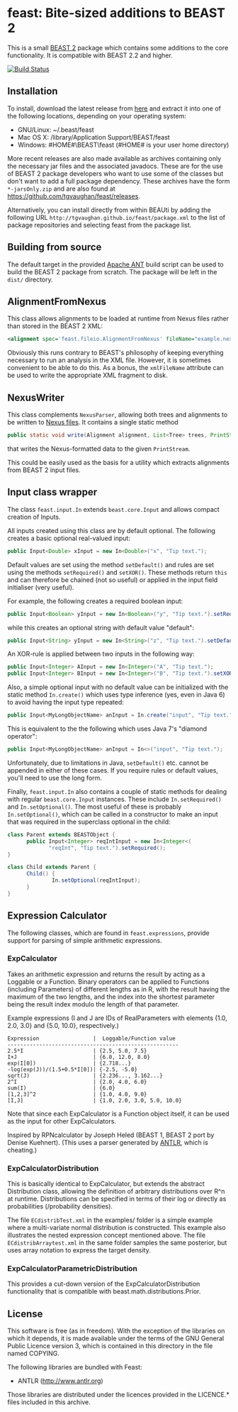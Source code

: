 feast:  Bite-sized additions to BEAST 2
=======================================

This is a small [BEAST 2](http://www.beast2.org) package which
contains some additions to the core functionality.  It is compatible
with BEAST 2.2 and higher.

[![Build Status](https://travis-ci.org/tgvaughan/feast.svg?branch=master)](https://travis-ci.org/tgvaughan/feast)


Installation
------------

To install, download the latest release from
[here](https://github.com/tgvaughan/feast/releases) and extract it
into one of the following locations, depending on your operating
system:

 * GNU/Linux: ~/.beast/feast
 * Mac OS X: /library/Application Support/BEAST/feast
 * Windows: #HOME#\BEAST\feast (#HOME# is your user home directory)

More recent releases are also made available as archives containing
only the necessary jar files and the associated javadocs. These are
for the use of BEAST 2 package developers who want to use some of the
classes but don't want to add a full package dependency.  These
archives have the form `*-jarsOnly.zip` and are also found at
https://github.com/tgvaughan/feast/releases.

Alternatively, you can install directly from within BEAUti by adding
the following URL `http://tgvaughan.github.io/feast/package.xml` to
the list of package repositories and selecting feast from the package
list.


Building from source
--------------------

The default target in the provided [Apache ANT](http://ant.apache.org)
build script can be used to build the BEAST 2 package from scratch.
The package will be left in the `dist/` directory.

AlignmentFromNexus
------------------

This class allows alignments to be loaded at runtime from Nexus files
rather than stored in the BEAST 2 XML:
```xml
<alignment spec='feast.fileio.AlignmentFromNexus' fileName="example.nexus"/>
```
Obviously this runs contrary to BEAST's philosophy of keeping
everything necessary to run an analysis in the XML file.  However, it
is sometimes convenient to be able to do this.  As a bonus, the
`xmlFileName` attribute can be used to write the appropriate XML
fragment to disk.

NexusWriter
-----------

This class complements `NexusParser`, allowing both trees and alignments to be
written to [Nexus files](http://dx.doi.org/10.1093%2Fsysbio%2F46.4.590).
It contains a single static method
```java
public static void write(Alignment alignment, List<Tree> trees, PrintStream ps)
```
that writes the Nexus-formatted data to the given `PrintStream`.

This could be easily used as the basis for a utility which extracts alignments
from BEAST 2 input files.


Input class wrapper
-------------------

The class `feast.input.In` extends `beast.core.Input` and allows
compact creation of Inputs.

All inputs created using this class are by default optional.  The
following creates a basic optional real-valued input:
```java
public Input<Double> xInput = new In<Double>("x", "Tip text.");
```

Default values are set using the method `setDefault()` and rules are
set using the methods `setRequired()` and `setXOR()`.  These methods
return `this` and can therefore be chained (not so useful) or applied
in the input field initialiser (very useful).

For example, the following creates a required boolean input:
```java
public Input<Boolean> yInput = new In<Boolean>("y", "Tip text.").setRequired();
```
while this creates an optional string with default value "default":
```java
public Input<String> yInput = new In<String>("z", "Tip text.").setDefault("default");
```

An XOR-rule is applied between two inputs in the following way:
```java
public Input<Integer> AInput = new In<Integer>("A", "Tip text.");
public Input<Integer> BInput = new In<Integer>("B", "Tip text.").setXOR(AInput);
```

Also, a simple optional input with no default value can be
initialized with the static method `In.create()` which uses type
inference (yes, even in Java 6) to avoid having the input type repeated:
```java
public Input<MyLongObjectName> anInput = In.create("input", "Tip text.");
```
This is equivalent to the the following which uses Java 7's "diamond operator":
```java
public Input<MyLongObjectName> anInput = In<>("input", "Tip text.");
```
Unfortunately, due to limitations in Java, `setDefault()` etc. cannot
be appended in either of these cases. If you require rules or default
values, you'll need to use the long form.

Finally, `feast.input.In` also contains a couple of static methods for
dealing with regular `beast.core.Input` instances.  These include
`In.setRequired()` and `In.setOptional()`.  The most useful of these
is probably `In.setOptional()`, which can be called in a constructor
to make an input that was required in the superclass optional in the
child:
```java
class Parent extends BEASTObject {
      public Input<Integer> reqIntInput = new In<Integer<(
      	     "reqInt", "Tip text.").setRequired();
}

class Child extends Parent {
      Child() {
      	      In.setOptional(reqIntInput);
      }
}
```


Expression Calculator
---------------------

The following classes, which are found in `feast.expressions`, provide
support for parsing of simple arithmetic expressions.


### ExpCalculator ###

Takes an arithmetic expression and returns the result by acting
as a Loggable or a Function.  Binary operators can be applied to
Functions (including Parameters) of different lengths as in R, with
the result having the maximum of the two lengths, and the index into
the shortest parameter being the result index modulo the length of
that parameter.

Example expressions (I and J are IDs of RealParameters with elements
{1.0, 2.0, 3.0} and {5.0, 10.0}, respectively.)

    Expression                 |  Loggable/Function value
    ------------------------------------------------------
    2.5*I                      | {2.5, 5.0, 7.5}
    I+J                        | {6.0, 12.0, 8.0}
    exp(I[0])                  | {2.718...}
    -log(exp(J))/(1.5+0.5*I[0])| {-2.5, -5.0}
    sqrt(J)                    | {2.236..., 3.162...}
    2^I	                       | {2.0, 4.0, 6.0}  
    sum(I)                     | {6.0}
    [1,2,3]^2                  | {1.0, 4.0, 9.0}
    [I,J]                      | {1.0, 2.0, 3.0, 5.0, 10.0}

Note that since each ExpCalculator is a Function object itself, it can
be used as the input for other ExpCalculators.

Inspired by RPNcalculator by Joseph Heled (BEAST 1, BEAST 2 port by
Denise Kuehnert).  (This uses a parser generated by
[ANTLR](http://www.antlr.org), which is cheating.)


### ExpCalculatorDistribution ###

This is basically identical to ExpCalculator, but extends the abstract
Distribution class, allowing the definition of arbitrary distributions
over R^n at runtime.  Distributions can be specified in terms of their
log or directly as probabilities (/probability densities).

The file `ECdistribTest.xml` in the examples/ folder is a simple
example where a multi-variate normal distribution is constructed.
This example also illustrates the nested expression concept mentioned
above.  The file `ECdistribArraytest.xml` in the same folder samples
the same posterior, but uses array notation to express the target
density.


### ExpCalculatorParametricDistribution ###

This provides a cut-down version of the ExpCalculatorDistribution
functionality that is compatible with beast.math.distributions.Prior.


License
-------

This software is free (as in freedom).  With the exception of the
libraries on which it depends, it is made available under the terms of
the GNU General Public Licence version 3, which is contained in this
directory in the file named COPYING.

The following libraries are bundled with Feast:

* ANTLR (http://www.antlr.org)

Those libraries are distributed under the licences provided in the
LICENCE.* files included in this archive.
